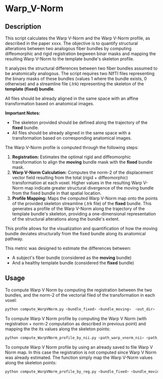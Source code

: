 # Warp_V-Norm

## Description

This script calculates the Warp V-Norm and the Warp V-Norm profile, as described in the paper
xxxx.
The objective is to quantify structural alterations between two analogous fiber bundles by computing diffeomorphic and rigid registration begween binar masks and mapping the resulting Warp V-Norm to the template bundle's skeleton profile.

It analyzes the structural differences between two fiber bundles assumed to be anatomically analogous. The script requires two NIfTI files representing the binary masks of these bundles (values 1 where the bundle exists, 0 otherwise) and a streamline file (.trk) representing the skeleton of the **template (fixed) bundle**. 

All files should be already aligned in the same space with an affine transformation based on anatomical images.

**Important Notes:**
*  The skeleton provided should be defined along the trajectory of the **fixed** bundle.
* All files should be already aligned in the same space with a transformation based on corresponding anatomical images.


The Warp V-Norm profile is computed through the following steps:

1.  **Registration:** Estimates the optimal rigid and diffeomorphic transformation to align the **moving** bundle mask with the **fixed** bundle mask.
2.  **Warp V-Norm Calculation:** Computes the norm-2 of the displacement vector field resulting from the total (rigid + diffeomorphic) transformation at each voxel. Higher values in the resulting Warp V-Norm map indicate greater structural divergence of the moving bundle from the fixed bundle in that spatial location.
3.  **Profile Mapping:** Maps the computed Warp V-Norm map onto the points of the provided skeleton streamline (.trk file) of the **fixed** bundle. This generates a profile of the Warp V-Norm along the trajectory of the template bundle's skeleton, providing a one-dimensional representation of the structural alterations along the bundle's extent.

This profile allows for the visualization and quantification of how the moving bundle deviates structurally from the fixed bundle along its anatomical pathway.

This metric was designed to estimate the differences between:

* A subject's fiber bundle (considered as the **moving** bundle)
* And a healthy template bundle (considered the **fixed** bundle)

## Usage

To compute Warp V Norm by computing the registration between the two bundles, and the norm-2 of the vectorial filed of the transformation in each voxel:
```bash
python compute_WarpVNorm.py <bundle_fixed> <bundle_moving>  <out_dir> 
```


To compute Warp V Norm profile by computing the Warp V Norm (with registration + norm-2 computation as described in previous point) and mapping the the its values along the skeleton points:
```bash
python compute_WarpVNorm_profile_by_nii.py <path_warp_vnorm_nii> <path_skeleton_trk> <n_points_profile> <path_warp_v_norm_profile_csv> 
```

To compute Warp V Norm profile by using an already saved to file Warp V Norm map. In this case the registration is not computed since Warp V Norm was already estimated. The function simply map the Warp V-Norm values along the skeleton points:
```bash
python compute_WarpVNorm_profile_by_reg.py <bundle_fixed> <bundle_moving> <path_skeleton_trk> <n_points_profile> <out_dir> 
```

